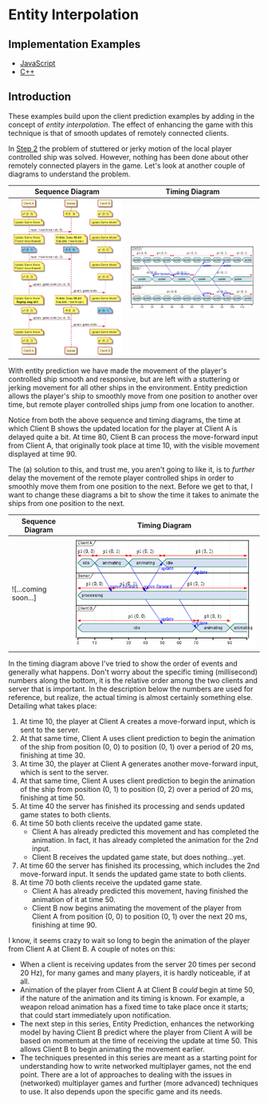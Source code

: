 # Entity Interpolation

## Implementation Examples

* [JavaScript](https://github.com/ProfPorkins/GameTech/tree/master/JavaScript/Multiplayer/Step%203%20-%20Entity%20Interpolation)
* [C++](https://github.com/ProfPorkins/GameTech/tree/master/C%2B%2B/Multiplayer/Step%203%20-%20Entity%20Interpolation)

## Introduction

These examples build upon the client prediction examples by adding in the concept of _entity interpolation_.  The effect of enhancing the game with this technique is that of smooth updates of remotely connected clients.

In [Step 2](https://github.com/ProfPorkins/GameTech/blob/master/doc/Multiplayer/Multiplayer-Step-2.md) the problem of stuttered or jerky motion of the local player controlled ship was solved.  However, nothing has been done about other remotely connected players in the game.  Let's look at another couple of diagrams to understand the problem.

Sequence Diagram | Timing Diagram
-----------------|---------------
![Entity Interpolation - Sequence](https://github.com/ProfPorkins/GameTech/blob/master/doc/Multiplayer/images/Entity%20Interpolation%20Bad%20-%20Sequence.png) |  ![Entity Interpolation - Timing](https://github.com/ProfPorkins/GameTech/blob/master/doc/Multiplayer/images/Entity%20Interpolation%20Bad%20-%20Timing.png)

With entity prediction we have made the movement of the player's controlled ship smooth and responsive, but are left with a stuttering or jerking movement for all other ships in the environment.  Entity prediction allows the player's ship to smoothly move from one position to another over time, but remote player controlled ships jump from one location to another.

Notice from both the above sequence and timing diagrams, the time at which Client B shows the updated location for the player at Client A is delayed quite a bit.  At time 80, Client B can process the move-forward input from Client A, that originally took place at time 10, with the visible movement displayed at time 90.

The (a) solution to this, and trust me, you aren't going to like it, is to _further_ delay the movement of the remote player controlled ships in order to smoothly move them from one position to the next.  Before we get to that, I want to change these diagrams a bit to show the time it takes to animate the ships from one position to the next.

Sequence Diagram | Timing Diagram
-----------------|---------------
![...coming soon...] |  ![Entity Interpolation Animation - Timing](https://github.com/ProfPorkins/GameTech/blob/master/doc/Multiplayer/images/Entity%20Interpolation%20Animation%20-%20Timing.png)

In the timing diagram above I've tried to show the order of events and generally what happens.  Don't worry about the specific timing (millisecond) numbers along the bottom, it is the relative order among the two clients and server that is important.  In the description below the numbers are used for reference, but realize, the actual timing is almost certainly something else.  Detailing what takes place:

1. At time 10, the player at Client A creates a move-forward input, which is sent to the server.
1. At that same time, Client A uses client prediction to begin the animation of the ship from position (0, 0) to position (0, 1) over a period of 20 ms, finishing at time 30.
1. At time 30, the player at Client A generates another move-forward input, which is sent to the server.
1. At that same time, Client A uses client prediction to begin the animation of the ship from position (0, 1) to position (0, 2) over a period of 20 ms, finishing at time 50.
1. At time 40 the server has finished its processing and sends updated game states to both clients.
1. At time 50 both clients receive the updated game state.
   * Client A has already predicted this movement and has completed the animation.  In fact, it has already completed the animation for the 2nd input.
   * Client B receives the updated game state, but does nothing...yet.
1. At time 60 the server has finished its processing, which includes the 2nd move-forward input.  It sends the updated game state to both clients.
1. At time 70 both clients receive the updated game state.
   * Client A has already predicted this movement, having finished the animation of it at time 50.
   * Client B now begins animating the movement of the player from Client A from position (0, 0) to position (0, 1) over the next 20 ms, finishing at time 90.

I know, it seems crazy to wait so long to begin the animation of the player from Client A at Client B.  A couple of notes on this:

* When a client is receiving updates from the server 20 times per second 20 Hz), for many games and many players, it is hardly noticeable, if at all.
* Animation of the player from Client A at Client B _could_ begin at time 50, if the nature of the animation and its timing is known.  For example, a weapon reload animation has a fixed time to take place once it starts; that could start immediately upon notification.
* The next step in this series, Entity Prediction, enhances the networking model by having Client B predict where the player from Client A will be based on momentum at the time of receiving the update at time 50.  This allows Client B to begin animating the movement earlier.
* The techniques presented in this series are meant as a starting point for understanding how to write networked multiplayer games, not the end point.  There are a lot of approaches to dealing with the issues in (networked) multiplayer games and further (more advanced) techniques to use.  It also depends upon the specific game and its needs.
